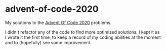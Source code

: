 # advent-of-code-2020

My solutions to the [Advent Of Code 2020](https://adventofcode.com/2020) problems.

I didn't refactor any of the code to find more optimized solutions. I kept it as I wrote it the first time, to keep a record of my coding abilities at the moment and to (hopefully) see some improvement.

